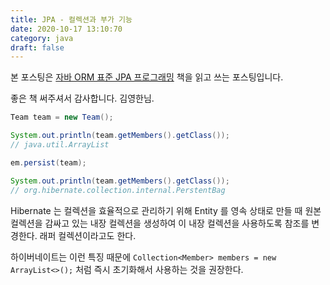 ```yaml
---
title: JPA - 컬렉션과 부가 기능
date: 2020-10-17 13:10:70
category: java
draft: false
---
```


본 포스팅은 [자바 ORM 표준 JPA 프로그래밍](https://www.aladin.co.kr/shop/wproduct.aspx?itemid=62681446) 책을 읽고 쓰는 포스팅입니다.

좋은 책 써주셔서 감사합니다. 김영한님.

```java
Team team = new Team();

System.out.println(team.getMembers().getClass());
// java.util.ArrayList

em.persist(team);

System.out.println(team.getMembers().getClass());
// org.hibernate.collection.internal.PerstentBag
```

Hibernate 는 컬렉션을 효율적으로 관리하기 위해 Entity 를 영속 상태로 만들 때 원본 컬렉션을 감싸고 있는 내장 컬렉션을 생성하여 이 내장 컬렉션을 사용하도록 참조를 변경한다. 래퍼 컬렉션이라고도 한다.

하이버네이트는 이런 특징 때문에 `Collection<Member> members = new ArrayList<>();` 처럼 즉시 초기화해서 사용하는 것을 권장한다.
